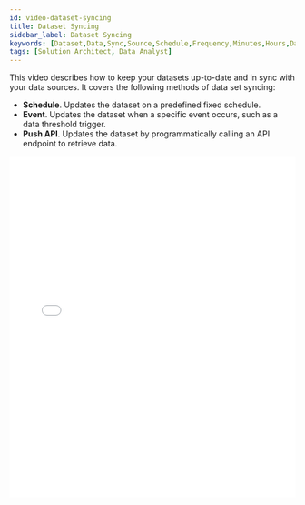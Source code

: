 ```yaml
---
id: video-dataset-syncing
title: Dataset Syncing
sidebar_label: Dataset Syncing
keywords: [Dataset,Data,Sync,Source,Schedule,Frequency,Minutes,Hours,Daily,Weekly,Monthly,Event,Trigger,Update,Append,Insert,Reload,Load,Incremental,Time,Zone,Column,Row,Record,Push,Post,Batch,API,S3,Router,Timestamp,Unique,Identifier,Automation,Flow]
tags: [Solution Architect, Data Analyst]
---
```


This video describes how to keep your datasets up-to-date and in sync with your data sources. It covers the following methods of data set syncing:
* **Schedule**. Updates the dataset on a predefined fixed schedule. 
* **Event**. Updates the dataset when a specific event occurs, such as a data threshold trigger.
* **Push API**. Updates the dataset by programmatically calling an API endpoint to retrieve data. 


<iframe src="//fast.wistia.net/embed/iframe/1dx3b0r8az?videoFoam=true"
allowtransparency="true" frameBorder="0" scrolling="no" className="wistia_embed"
name="wistia_embed" allowFullScreen  width="100%" height="600"></iframe>
<script src="//fast.wistia.net/assets/external/iframe-api-v1.js"></script>
<br/>